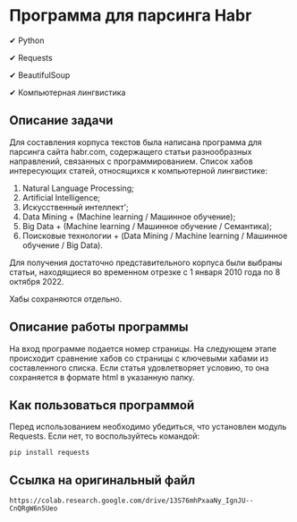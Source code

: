 # Программа для парсинга Habr

✔ Python

✔  Requests

✔  BeautifulSoup

✔ Компьютерная лингвистика

## Описание задачи
Для составления корпуса текстов была написана программа для парсинга сайта habr.com, содержащего статьи разнообразных направлений, связанных с программированием.
Список хабов интересующих статей, относящихся к компьютерной лингвистике:
1.   Natural Language Processing;
2.   Artificial Intelligence;
3.   Искусственный интеллект';
4.   Data Mining + (Machine learning / Машинное обучение);
5.   Big Data + (Machine learning / Машинное обучение / Семантика);
6.   Поисковые технологии + (Data Mining / Machine learning / Машинное обучение / Big Data).

Для получения достаточно представительного корпуса были выбраны статьи, находящиеся во временном отрезке с 1 января 2010 года по 8 октября 2022.

Хабы сохраняются отдельно.

## Описание работы программы

На вход программе подается номер страницы. На следующем этапе происходит сравнение хабов со страницы с ключевыми хабами из составленного списка. Если статья удовлетворяет условию, то она сохраняется в формате html в указанную папку.

## Как пользоваться программой

Перед использованием необходимо убедиться, что установлен модуль Requests. Если нет, то воспользуйтесь командой:

``` pip install requests ```

## Ссылка на оригинальный файл
    https://colab.research.google.com/drive/13S76mhPxaaNy_IgnJU--CnQRgW6n5Ueo